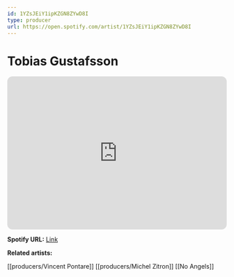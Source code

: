 ```yaml
---
id: 1YZsJEiY1ipKZGN8ZYwD8I
type: producer
url: https://open.spotify.com/artist/1YZsJEiY1ipKZGN8ZYwD8I
---
```

# Tobias Gustafsson

<iframe style="border-radius:12px" src="https://open.spotify.com/embed/artist/1YZsJEiY1ipKZGN8ZYwD8I" width="100%" height="352" frameBorder="0" allowfullscreen="" allow="autoplay; clipboard-write; encrypted-media; fullscreen; picture-in-picture" loading="lazy"></iframe>

**Spotify URL:** [Link](https://open.spotify.com/artist/1YZsJEiY1ipKZGN8ZYwD8I)

**Related artists:**

[[producers/Vincent Pontare]]
[[producers/Michel Zitron]]
[[No Angels]]
